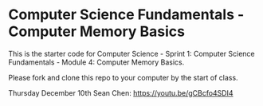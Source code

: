 # Computer Science Fundamentals - Computer Memory Basics

This is the starter code for Computer Science - Sprint 1: Computer Science Fundamentals - Module 4: Computer Memory Basics.

Please fork and clone this repo to your computer by the start of class.


Thursday December 10th Sean Chen: https://youtu.be/gCBcfo4SDI4